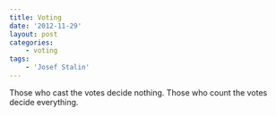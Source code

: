 ```yaml
---
title: Voting
date: '2012-11-29'
layout: post
categories:
    - voting
tags:
    - 'Josef Stalin'
---
```


Those who cast the votes decide nothing. Those who count the votes decide everything.